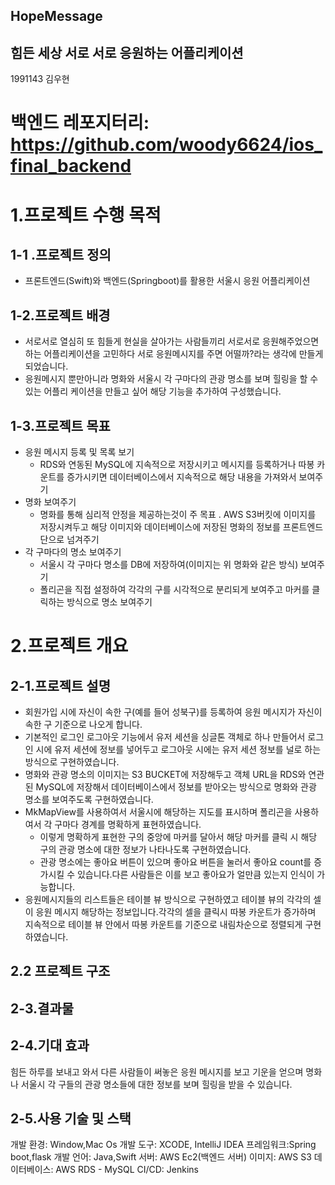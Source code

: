 ## HopeMessage

## 힘든 세상 서로 서로 응원하는 어플리케이션

1991143 김우현

# 백엔드 레포지터리: https://github.com/woody6624/ios_final_backend

# 1.프로젝트 수행 목적

## 1-1 .프로젝트 정의

- 프론트엔드(Swift)와 백엔드(Springboot)를 활용한 서울시 응원 어플리케이션

## 1-2.프로젝트 배경

- 서로서로 열심히 또 힘들게 현실을 살아가는 사람들끼리 서로서로 응원해주었으면 하는 어플리케이션을 고민하다 서로 응원메시지를 주면 어떨까?라는 생각에 만들게 되었습니다.
- 응원메시지 뿐만아니라 명화와 서울시 각 구마다의 관광 명소를 보며 힐링을 할 수있는 어플리 케이션을 만들고 싶어 해당 기능을 추가하여 구성했습니다.

## 1-3.프로젝트 목표

- 응원 메시지 등록 및 목록 보기
    - RDS와 연동된 MySQL에 지속적으로 저장시키고 메시지를 등록하거나 따봉 카운트를 증가시키면 데이터베이스에서 지속적으로 해당 내용을 가져와서 보여주기
- 명화 보여주기
    - 명화를 통해 심리적 안정을 제공하는것이 주 목표 . AWS S3버킷에 이미지를 저장시켜두고 해당 이미지와 데이터베이스에 저장된 명화의 정보를 프론트엔드 단으로 넘겨주기
- 각 구마다의 명소 보여주기
    - 서울시 각 구마다 명소를 DB에 저장하여(이미지는 위 명화와 같은 방식)  보여주기
    - 폴리곤을 직접 설정하여 각각의 구를 시각적으로 분리되게 보여주고 마커를 클릭하는 방식으로 명소 보여주기

# 2.프로젝트 개요

## 2-1.프로젝트 설명

- 회원가입 시에 자신이 속한 구(예를 들어 성북구)를 등록하여 응원 메시지가 자신이 속한 구 기준으로 나오게 합니다.
- 기본적인 로그인 로그아웃 기능에서 유저 세션을 싱글톤 객체로 하나 만들어서 로그인 시에 유저 세션에 정보를 넣어두고 로그아웃 시에는 유저 세션 정보를 널로 하는 방식으로 구현하였습니다.
- 명화와 관광 명소의 이미지는 S3 BUCKET에 저장해두고 객체 URL을 RDS와 연관된 MySQL에 저장해서 데이터베이스에서 정보를 받아오는 방식으로 명화와 관광 명소를 보여주도록 구현하였습니다.
- MkMapView를 사용하여서 서울시에 해당하는 지도를 표시하며 폴리곤을 사용하여서 각 구마다 경계를 명확하게 표현하였습니다.
    - 이렇게 명확하게 표현한 구의 중앙에 마커를 달아서 해당 마커를 클릭 시 해당 구의 관광 명소에 대한 정보가 나타나도록 구현하였습니다.
    - 관광 명소에는 좋아요 버튼이 있으며 좋아요 버튼을 눌러서 좋아요 count를 증가시킬 수 있습니다.다른 사람들은 이를 보고 좋아요가 얼만큼 있는지 인식이 가능합니다.
- 응원메시지들의 리스트들은 테이블 뷰 방식으로 구현하였고 테이블 뷰의 각각의 셀이 응원 메시지 해당하는 정보입니다.각각의 셀을 클릭시 따봉 카운트가 증가하며 지속적으로 테이블 뷰 안에서 따봉 카운트를 기준으로 내림차순으로 정렬되게 구현하였습니다.

## **2.2 프로젝트 구조**

## 2-3.결과물

## 2-4.기대 효과

힘든 하루를 보내고 와서 다른 사람들이 써놓은 응원 메시지를 보고 기운을 얻으며 명화나 서울시 각 구들의 관광 명소들에 대한 정보를 보며 힐링을 받을 수 있습니다.

## 2-5.사용 기술 및 스택

개발 환경: Window,Mac Os
개발 도구: XCODE, IntelliJ IDEA
프레임워크:Spring boot,flask
개발 언어: Java,Swift
서버: AWS Ec2(백엔드 서버)
이미지: AWS S3
데이터베이스: AWS RDS - MySQL
CI/CD: Jenkins
